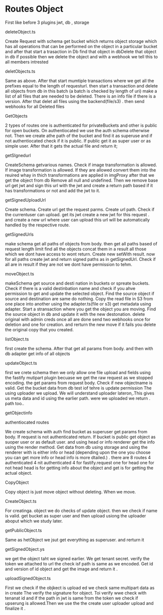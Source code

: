# Routes Object

First like before 3 plugins jwt, db , storage

deleteObject.ts

Create Request with schema get bucket which returns object storage which has all operations that can be performed on the object in a particular bucket and after that start a trasaction in Db find that object in dbDelete that object in db if possible then we delete the object and with a webhook we tell this to all members intrested

deletObjects.ts

Same as above. After that start mumtiple transactions where we get all the prefixes equal to the length of requesturl. then start a transaction and delete all objects from db in this batch (a batch is checked by length of uri) make a list of all files that are needed to be deleted. There is an info file if there is a version. After that delet all files using the backend(file/s3) . then send webhooks for all Deleted files

GetObjects

2 types of routes one is authenticated for privateBuckets and other is public for open buckets. On authentiocated we use the auth schema otherwise not. Then we create athe path of the bucket and find it as superuse and if not authentiocated check if it is public. If public get it as super user or as simple user. After that it gets the actual file and return it;

getSIgnedurl

CreateSchema getvarious names. Check if image transformation is allowed. If image transformation is allowed. If they are allowed convert them into the reuired whay in thich transformations are applied in imgProxy after that we get the object from db Remove all null and undefined. Then we remove base url get jwt and sign this url with the jwt and create a return path based if it has transformations or not and add the jwt to it.

getSignedUploadUrl

Create schema. Create url get the request parms. Create url path. Check if the currentuser can upload. get its jwt create a new jwt for this request . and create a new url where user can upload this url will be automatically handled by the respective route.

getSignedUrls

make schema get all paths of objects from body. then get all paths based of request length limit find all the objects concat them in a result all those which we dont have access to wont return. Create new setWith result. now for all paths create jwt and return signed paths as in getSignedUrl. Check if all are in result if they are not we dont have permission to tehm.

moveObject.ts

makeSchema get source and desti nation in buckets or spreate buckets. Check if there is a valid destinbation name and check if you ahve permission to get and update the selected object. Find the source object if source and destination are same do nothing. Copy the read file in S3 from one place into another using the adapter.ts(file or s3)  get metadata using adapter. Start a stransaction where you get the object you are moving. Find the source object in db and update it with the new destonation. delete original with admin creds once all are done send two webhooks once for deletion and one for creation. and rerturn the new move if it fails you delete the original copy that you created.

listObject.ts

first create the schema. After that get all params from body. and then with db adapter get info of all objects

updateObject.ts

first we crete schema then we only allow one file upload and fields using the fastify mutipart plugin becuase we get the raw request as we stopped encoding.  the get params from request body. Check if new objectname is valid. Get the bucket data from db test iof tehre is update permission The using uploader we upload. We will understand uploader lateron,.This gives us meta data and id using the earlier path. were we uploaded we return . path too..

getObjectinfo

authentiocated routes

We create schema with auth find bucket as superuser get params from body. If request is not authenticated return. If bucket is public get object as suoper user or as default user. and using head or info renderer get the info using the render method. Get data from db using storage and using the renderer with is either info or head (depending upon the one you choose you can get more info or head  info is more dtailed.) . there are 8 routes 4 authenticated 4 nit authenticated 4 for fastify.request one for head one for not head head is for getting info about the object and get is for getting the actual object.

CopyObject 

Copy object is just move object without deleting. When we move.

CreateObject.ts

For creatinga. object we do checks of update object. then we check if name is valid. get bucket as super user and then upload usiong the uploader aboput which we study later.

getPublicObject.ts

Same as hetObject we jsut get everything as superuser. and rerturn it 

getSignedObject.ys

we get the object taht we signed earlier. We get tenant secret. verify the token we attached to url the check isf path is same as we encoded. Get id and version of id object and get the image and return it .

uploadSignedObject.ts

First we check if the objkect is upload ed we check same multipart data as in create The verify the signature for object. Toi verify wwe check with tenanat id and if the path in jwt is same from the token we check if upserung is allowed.Then we use the the create user uploader upload and finalize it .